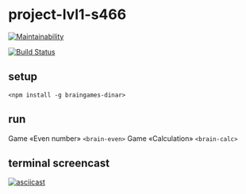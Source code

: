 # project-lvl1-s466

[![Maintainability](https://api.codeclimate.com/v1/badges/453f936e6d02a97875ef/maintainability)](https://codeclimate.com/github/dinarname/project-lvl1-s466/maintainability)

[![Build Status](https://travis-ci.org/dinarname/project-lvl1-s466.svg?branch=master)](https://travis-ci.org/dinarname/project-lvl1-s466)

## setup
`<npm install -g braingames-dinar>`

## run
Game «Even number» `<brain-even>`
Game «Calculation» `<brain-calc>`

## terminal screencast

[![asciicast](https://asciinema.org/a/ssGSws6cvYPh83FIBufwjODBA.svg)](https://asciinema.org/a/ssGSws6cvYPh83FIBufwjODBA)
